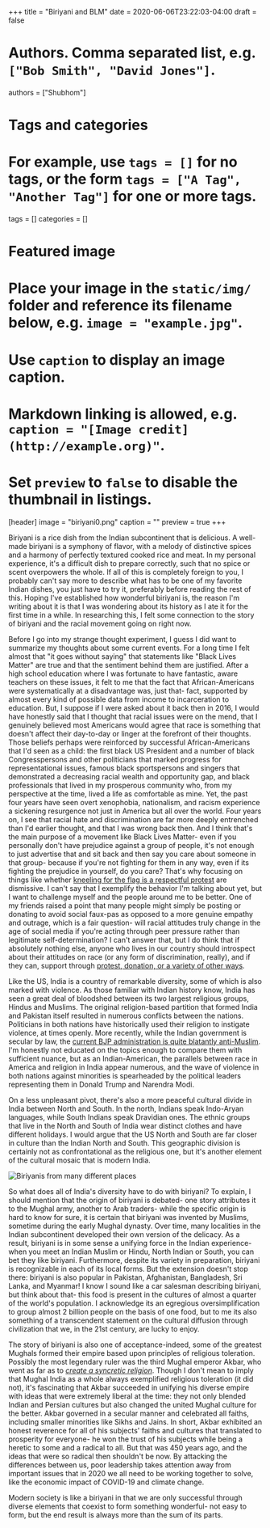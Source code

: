 +++
title = "Biriyani and BLM"
date = 2020-06-06T23:22:03-04:00
draft = false


# Authors. Comma separated list, e.g. `["Bob Smith", "David Jones"]`.
authors = ["Shubhom"]

# Tags and categories
# For example, use `tags = []` for no tags, or the form `tags = ["A Tag", "Another Tag"]` for one or more tags.
tags = []
categories = []

# Featured image
# Place your image in the `static/img/` folder and reference its filename below, e.g. `image = "example.jpg"`.
# Use `caption` to display an image caption.
#   Markdown linking is allowed, e.g. `caption = "[Image credit](http://example.org)"`.
# Set `preview` to `false` to disable the thumbnail in listings.
[header]
image = "biriyani0.png"
caption = ""
preview = true
+++



 Biriyani is a rice dish from the Indian subcontinent that is delicious. A well-made biriyani is a symphony of flavor, with a melody of distinctive spices and a harmony of perfectly textured cooked rice and meat. In my personal experience, it's a difficult dish to prepare correctly, such that no spice or scent overpowers the whole. If all of this is completely foreign to you, I probably can't say more to describe what has to be one of my favorite Indian dishes, you just have to try it, preferably before reading the rest of this. Hoping I've established how wonderful biriyani is, the reason I'm writing about it is that I was wondering about its history as I ate it for the first time in a while. In researching this, I felt some connection to the story of biriyani and the racial movement going on right now.


Before I go into my strange thought experiment, I guess I did want to summarize my thoughts about some current events. For a long time I felt almost that "it goes without saying" that statements like "Black Lives Matter" are true and that the sentiment behind them are  justified. After a high school education where I was fortunate to have fantastic, aware teachers on these issues, it felt to me that the fact that African-Americans were systematically at a disadvantage was, just that- fact, supported by almost every kind of possible data from income to incarceration to education. But, I suppose if I were asked about it back then in 2016, I would have honestly said that I thought that racial issues were on the mend, that I genuinely believed most Americans would agree that race is something that doesn't affect their day-to-day or linger at the forefront of their thoughts. Those beliefs perhaps were reinforced by successful African-Americans that I'd seen as a child: the first black US President and a number of black Congresspersons and other politicians that marked progress for representational issues, famous black sportspersons and singers that demonstrated a decreasing racial wealth and opportunity gap, and black professionals that lived in my prosperous community who, from my perspective at the time, lived a life as comfortable as mine. Yet, the past four years have seen overt xenophobia, nationalism, and racism experience a sickening resurgence  not just in America but all over the world. Four years on, I see that racial hate and discrimination are far more deeply entrenched than I'd earlier thought, and that I was wrong back then. And I think that's the main purpose of a movement like Black Lives Matter- even if you personally don't have prejudice against a group of people, it's not enough to just advertise that and sit back and then say you care about someone in that group- because if you're not fighting for them in any way, even if its fighting the prejudice in yourself, do you care? That's why focusing on things like whether [kneeling for the flag is a respectful protest](https://profootballtalk.nbcsports.com/2020/06/05/drew-brees-answers-president-trump-this-is-not-an-issue-about-the-flag/) are dismissive. I can't say that I exemplify the behavior I'm talking about yet, but I want to challenge myself and the people around me to be better. One of my friends raised a point that many people might simply be posting or donating to avoid social faux-pas as opposed to a more genuine empathy and outrage, which is a fair question- will racial attitudes truly change in the age of social media if you're acting through peer pressure rather than legitimate self-determination? I can't answer that, but I do think that if absolutely nothing else, anyone who lives in our country should introspect about their attitudes on race (or any form of discrimination, really), and if they can, support through [protest, donation, or a variety of other ways](https://www.fastcompany.com/90511515/how-to-help-black-lives-matter-9-things-you-can-do-for-the-george-floyd-protesters-right-now).


Like the US, India is a country of remarkable diversity, some of which is also marked with violence. As those familiar with Indian history know, India has seen a great deal of bloodshed between its two largest religious groups, Hindus and Muslims. The original religion-based partition that formed India and Pakistan itself resulted in numerous conflicts between the nations. Politicians in both nations have historically used their religion to instigate violence, at times openly. More recently, while the Indian government is secular by law, the [current BJP administration is quite blatantly anti-Muslim](https://www.hrw.org/news/2020/04/09/india-protests-attacks-over-new-citizenship-law).  I'm honestly not educated on the topics enough to compare them with sufficient nuance, but as an Indian-American, the parallels between race in America and religion in India appear numerous, and the wave of violence in both nations against minorities is spearheaded by the political leaders representing them in Donald Trump and Narendra Modi.


 On a less unpleasant pivot, there's also a more peaceful cultural divide in India between North and South. In the north, Indians speak Indo-Aryan languages, while South Indians speak Dravidian ones. The ethnic groups that live in the North and South of India wear distinct clothes and have different holidays. I would argue that the US North and South are far closer in culture than the Indian North and South. This geographic division is certainly not as confrontational as the religious one, but it's another element of the cultural mosaic that is modern India.

 ![Biriyanis from many different places](/img/biriyani1.jpg)


So what does all of India's diversity have to do with biriyani? To explain, I should mention that the origin of biriyani is debated- one story attributes it to the Mughal army, another to Arab traders- while the specific origin is hard to know for sure, it is certain that biriyani was invented by Muslims, sometime during the early Mughal dynasty. Over time, many localities in the Indian subcontinent developed their own version of the delicacy. As a result, biriyani is in some sense a unifying force in the Indian experience- when you meet an Indian Muslim or Hindu, North Indian or South, you can bet they like biriyani. Furthermore, despite its variety in preparation, biriyani is recognizable in each of its local forms. But the extension doesn't stop there: biriyani is also popular in Pakistan, Afghanistan, Bangladesh, Sri Lanka, and Myanmar! I know I sound like a car salesman describing biriyani, but think about that- this food is present in the cultures of almost a quarter of the world's population. I acknowledge its an egregious oversimplification to group almost 2 billion people on the basis of one food, but to me its also something of a transcendent statement on the cultural diffusion through civilization that we, in the 21st century, are lucky to enjoy.

 The story of biriyani is also one of acceptance-indeed, some of the greatest Mughals formed their empire based upon principles of religious toleration. Possibly the most legendary ruler was the third Mughal emperor Akbar, who went as far as to [*create a syncretic religion*](https://en.wikipedia.org/wiki/Din-i_Ilahi). Though I don't mean to imply that Mughal India as a whole always exemplified religious toleration (it did not), it's fascinating that Akbar succeeded in unifying his diverse empire with ideas that were extremely liberal at the time: they not only blended Indian and Persian cultures but also changed the united Mughal culture for the better. Akbar governed in a secular manner and celebrated all faiths, including smaller minorities like Sikhs and Jains. In short, Akbar exhibited an honest reverence for all of his subjects' faiths and cultures that translated to prosperity for everyone- he won the trust of his subjects while being a heretic to some and a radical to all. But that was 450 years ago, and the ideas that were so radical then shouldn't be now. By attacking the differences between us, poor leadership takes attention away from important issues that in 2020 we all need to be working together to solve, like the economic impact of COVID-19 and climate change.


  Modern society is like a biriyani in that we are only successful through diverse elements that coexist to form something wonderful- not easy to form, but the end result is always more than the sum of its parts.

